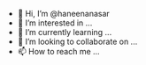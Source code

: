 - 👋 Hi, I’m @haneenanasar
- 👀 I’m interested in ...
- 🌱 I’m currently learning ...
- 💞️ I’m looking to collaborate on ...
- 📫 How to reach me ...

<!---
haneenanasar/haneenanasar is a ✨ special ✨ repository because its `README.md` (this file) appears on your GitHub profile.
You can click the Preview link to take a look at your changes.
--->
